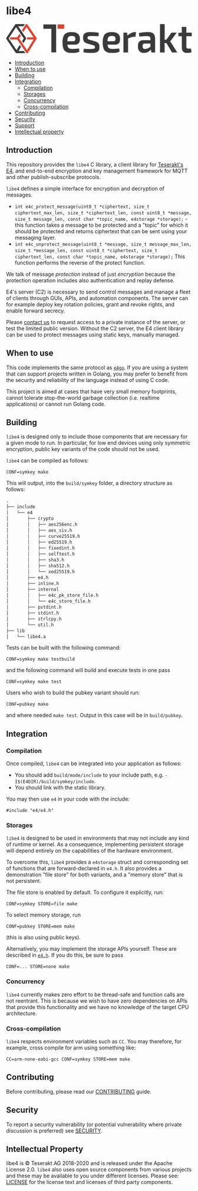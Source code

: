 
# libe4

![Teserakt AG](logo.png)

  * [Introduction](#introduction)
  * [When to use](#when-to-use)
  * [Building](#building)
  * [Integration](#integration)
     + [Compilation](#compilation)
     + [Storages](#storages)
     + [Concurrency](#concurrency)
     + [Cross-compilation](#cross-compilation)
  * [Contributing](#contributing)
  * [Security](#security)
  * [Support](#support)
  * [Intellectual property](#intellectual-property)


## Introduction

This repository provides the `libe4` C library, a client library for 
[Teserakt's E4](https://teserakt.io/e4.html), and end-to-end encryption and 
key management framework for MQTT and other publish-subscribe protocols.

`libe4` defines a simple interface for encryption and decryption of messages.

 * `int e4c_protect_message(uint8_t *ciphertext,
                        size_t ciphertext_max_len,
                        size_t *ciphertext_len,
                        const uint8_t *message,
                        size_t message_len,
                        const char *topic_name,
                        e4storage *storage);` - this function takes a message 
   to be protected and a "topic" for which it should be protected and returns 
   ciphertext that can be sent using your messaging layer.
 * `int e4c_unprotect_message(uint8_t *message,
                          size_t message_max_len,
                          size_t *message_len,
                          const uint8_t *ciphertext,
                          size_t ciphertext_len,
                          const char *topic_name,
                          e4storage *storage);`
    This function performs the reverse of the protect function. 

We talk of message *protection* instead of just *encryption* because the 
protection operation includes also authentication and replay defense.

E4's server (C2) is necessary to send control messages and manage a fleet of 
clients through GUIs, APIs, and automation components. The server can for 
example deploy key rotation policies, grant and revoke rights, and enable 
forward secrecy.

Please [contact us](mailto:contact@teserakt.io) to request access to a private 
instance of the server, or test the limited public version. Without the C2 
server, the E4 client library can be used to protect messages using static 
keys, manually managed.

## When to use

This code implements the same protocol as [`e4go`](https://github.com/teserakt-io/e4go/). 
If you are using a system that can support projects written in Golang, you 
may prefer to benefit from the security and reliability of the language 
instead of using C code.

This project is aimed at cases that have very small memory footprints, 
cannot tolerate stop-the-world garbage collection (i.e. realtime applications) 
or cannot run Golang code.

## Building

`libe4` is designed only to include those components that are necessary for 
a given mode to run. In particular, for low end devices using only symmetric 
encryption, public key variants of the code should not be used.

`libe4` can be compiled as follows:

    CONF=symkey make

This will output, into the `build/symkey` folder, a directory structure 
as follows:

```
.
├── include
│   └── e4
│       ├── crypto
│       │   ├── aes256enc.h
│       │   ├── aes_siv.h
│       │   ├── curve25519.h
│       │   ├── ed25519.h
│       │   ├── fixedint.h
│       │   ├── selftest.h
│       │   ├── sha3.h
│       │   ├── sha512.h
│       │   └── xed25519.h
│       ├── e4.h
│       ├── inline.h
│       ├── internal
│       │   ├── e4c_pk_store_file.h
│       │   └── e4c_store_file.h
│       ├── pstdint.h
│       ├── stdint.h
│       ├── strlcpy.h
│       └── util.h
├── lib
│   └── libe4.a
```

Tests can be built with the following command:

    CONF=symkey make testbuild

and the following command will build and execute tests in one pass

    CONF=symkey make test

Users who wish to build the pubkey variant should run:

    CONF=pubkey make

and where needed `make test`. Output in this case will be in `build/pubkey`.

## Integration

### Compilation

Once compiled, `libe4` can be integrated into your application as follows:

 * You should add `build/mode/include` to your include path, e.g. 
   `-I$(E4DIR)/build/symkey/include`.
 * You should link with the static library.

You may then use `e4` in your code with the include:

    #include "e4/e4.h"

### Storages

`libe4` is designed to be used in environments that may not include any kind 
of runtime or kernel. As a consequence, implementing persistent storage 
will depend entirely on the capabilities of the hardware environment.

To overcome this, `libe4` provides a `e4storage` struct and corresponding 
set of functions that are forward-declared in `e4.h`. It also provides a 
demonstration "file store" for both variants, and a "memory store" that is 
not persistent.

The file store is enabled by default. To configure it explicitly, run:

    CONF=symkey STORE=file make

To select memory storage, run

    CONF=pubkey STORE=mem make

(this is also using public keys).

Alternatively, you may implement the storage APIs yourself. These are 
described in [`e4.h`](include/e4/e4.h). If you do this, be sure to 
pass 

    CONF=... STORE=none make

### Concurrency

`libe4` currently makes zero effort to be thread-safe and function calls are 
not reentrant. This is because we wish to have zero dependencies on APIs 
that provide this functionality and we have no knowledge of the target CPU 
architecture.

### Cross-compilation

`libe4` respects environment variables such as `CC`. You may therefore, 
for example, cross compile for arm using something like:

    CC=arm-none-eabi-gcc CONF=symkey STORE=mem make

## Contributing

Before contributing, please read our [CONTRIBUTING](CONTRIBUTING.md) guide.

## Security

To report a security vulnerability (or potential vulnerability where 
private discussion is preferred) see [SECURITY](SECURITY.md).

## Intellectual Property

libe4 is &copy; Teserakt AG 2018-2020 and is released under the Apache 
License 2.0. `libe4` also uses open source components from various projects and 
these may be available to you under different licenses. Please see: 
[LICENSE](LICENSE.md) for the license text and licenses of third party 
components.


